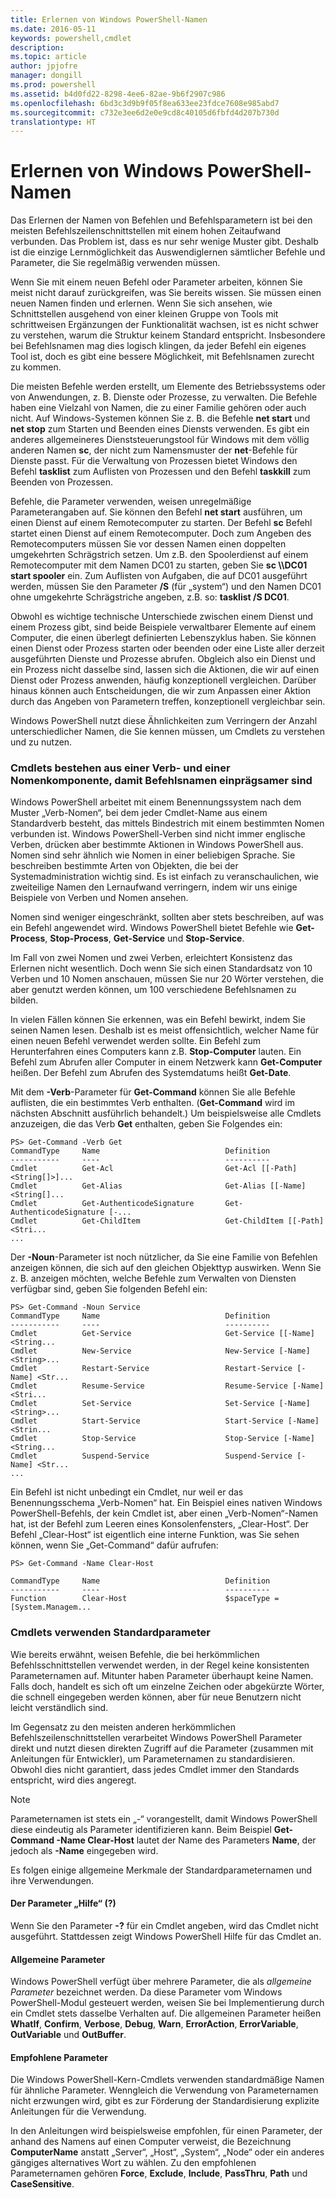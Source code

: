 ```yaml
---
title: Erlernen von Windows PowerShell-Namen
ms.date: 2016-05-11
keywords: powershell,cmdlet
description: 
ms.topic: article
author: jpjofre
manager: dongill
ms.prod: powershell
ms.assetid: b4d0fd22-8298-4ee6-82ae-9b6f2907c986
ms.openlocfilehash: 6bd3c3d9b9f05f8ea633ee23fdce7608e985abd7
ms.sourcegitcommit: c732e3ee6d2e0e9cd8c40105d6fbfd4d207b730d
translationtype: HT
---
```

# <a name="learning-windows-powershell-names"></a>Erlernen von Windows PowerShell-Namen
Das Erlernen der Namen von Befehlen und Befehlsparametern ist bei den meisten Befehlszeilenschnittstellen mit einem hohen Zeitaufwand verbunden. Das Problem ist, dass es nur sehr wenige Muster gibt. Deshalb ist die einzige Lernmöglichkeit das Auswendiglernen sämtlicher Befehle und Parameter, die Sie regelmäßig verwenden müssen.

Wenn Sie mit einem neuen Befehl oder Parameter arbeiten, können Sie meist nicht darauf zurückgreifen, was Sie bereits wissen. Sie müssen einen neuen Namen finden und erlernen. Wenn Sie sich ansehen, wie Schnittstellen ausgehend von einer kleinen Gruppe von Tools mit schrittweisen Ergänzungen der Funktionalität wachsen, ist es nicht schwer zu verstehen, warum die Struktur keinem Standard entspricht. Insbesondere bei Befehlsnamen mag dies logisch klingen, da jeder Befehl ein eigenes Tool ist, doch es gibt eine bessere Möglichkeit, mit Befehlsnamen zurecht zu kommen.

Die meisten Befehle werden erstellt, um Elemente des Betriebssystems oder von Anwendungen, z. B. Dienste oder Prozesse, zu verwalten. Die Befehle haben eine Vielzahl von Namen, die zu einer Familie gehören oder auch nicht. Auf Windows-Systemen können Sie z. B. die Befehle **net start** und **net stop** zum Starten und Beenden eines Diensts verwenden. Es gibt ein anderes allgemeineres Dienststeuerungstool für Windows mit dem völlig anderen Namen **sc**, der nicht zum Namensmuster der **net**-Befehle für Dienste passt. Für die Verwaltung von Prozessen bietet Windows den Befehl **tasklist** zum Auflisten von Prozessen und den Befehl **taskkill** zum Beenden von Prozessen.

Befehle, die Parameter verwenden, weisen unregelmäßige Parameterangaben auf. Sie können den Befehl **net start** ausführen, um einen Dienst auf einem Remotecomputer zu starten. Der Befehl **sc** Befehl startet einen Dienst auf einem Remotecomputer. Doch zum Angeben des Remotecomputers müssen Sie vor dessen Namen einen doppelten umgekehrten Schrägstrich setzen. Um z.B. den Spoolerdienst auf einem Remotecomputer mit dem Namen DC01 zu starten, geben Sie **sc \\\\DC01 start spooler** ein. Zum Auflisten von Aufgaben, die auf DC01 ausgeführt werden, müssen Sie den Parameter **/S** (für „system“) und den Namen DC01 ohne umgekehrte Schrägstriche angeben, z.B. so: **tasklist /S DC01**.

Obwohl es wichtige technische Unterschiede zwischen einem Dienst und einem Prozess gibt, sind beide Beispiele verwaltbarer Elemente auf einem Computer, die einen überlegt definierten Lebenszyklus haben. Sie können einen Dienst oder Prozess starten oder beenden oder eine Liste aller derzeit ausgeführten Dienste und Prozesse abrufen. Obgleich also ein Dienst und ein Prozess nicht dasselbe sind, lassen sich die Aktionen, die wir auf einen Dienst oder Prozess anwenden, häufig konzeptionell vergleichen. Darüber hinaus können auch Entscheidungen, die wir zum Anpassen einer Aktion durch das Angeben von Parametern treffen, konzeptionell vergleichbar sein.

Windows PowerShell nutzt diese Ähnlichkeiten zum Verringern der Anzahl unterschiedlicher Namen, die Sie kennen müssen, um Cmdlets zu verstehen und zu nutzen.

### <a name="cmdlets-use-verb-noun-names-to-reduce-command-memorization"></a>Cmdlets bestehen aus einer Verb- und einer Nomenkomponente, damit Befehlsnamen einprägsamer sind
Windows PowerShell arbeitet mit einem Benennungssystem nach dem Muster „Verb-Nomen“, bei dem jeder Cmdlet-Name aus einem Standardverb besteht, das mittels Bindestrich mit einem bestimmten Nomen verbunden ist. Windows PowerShell-Verben sind nicht immer englische Verben, drücken aber bestimmte Aktionen in Windows PowerShell aus. Nomen sind sehr ähnlich wie Nomen in einer beliebigen Sprache. Sie beschreiben bestimmte Arten von Objekten, die bei der Systemadministration wichtig sind. Es ist einfach zu veranschaulichen, wie zweiteilige Namen den Lernaufwand verringern, indem wir uns einige Beispiele von Verben und Nomen ansehen.

Nomen sind weniger eingeschränkt, sollten aber stets beschreiben, auf was ein Befehl angewendet wird. Windows PowerShell bietet Befehle wie **Get-Process**, **Stop-Process**, **Get-Service** und **Stop-Service**.

Im Fall von zwei Nomen und zwei Verben, erleichtert Konsistenz das Erlernen nicht wesentlich. Doch wenn Sie sich einen Standardsatz von 10 Verben und 10 Nomen anschauen, müssen Sie nur 20 Wörter verstehen, die aber genutzt werden können, um 100 verschiedene Befehlsnamen zu bilden.

In vielen Fällen können Sie erkennen, was ein Befehl bewirkt, indem Sie seinen Namen lesen. Deshalb ist es meist offensichtlich, welcher Name für einen neuen Befehl verwendet werden sollte. Ein Befehl zum Herunterfahren eines Computers kann z.B. **Stop-Computer** lauten. Ein Befehl zum Abrufen aller Computer in einem Netzwerk kann **Get-Computer** heißen. Der Befehl zum Abrufen des Systemdatums heißt **Get-Date**.

Mit dem **-Verb**-Parameter für **Get-Command** können Sie alle Befehle auflisten, die ein bestimmtes Verb enthalten. (**Get-Command** wird im nächsten Abschnitt ausführlich behandelt.) Um beispielsweise alle Cmdlets anzuzeigen, die das Verb **Get** enthalten, geben Sie Folgendes ein:

```
PS> Get-Command -Verb Get
CommandType     Name                            Definition
-----------     ----                            ----------
Cmdlet          Get-Acl                         Get-Acl [[-Path] <String[]>]...
Cmdlet          Get-Alias                       Get-Alias [[-Name] <String[]...
Cmdlet          Get-AuthenticodeSignature       Get-AuthenticodeSignature [-...
Cmdlet          Get-ChildItem                   Get-ChildItem [[-Path] <Stri...
...
```

Der **-Noun**-Parameter ist noch nützlicher, da Sie eine Familie von Befehlen anzeigen können, die sich auf den gleichen Objekttyp auswirken. Wenn Sie z. B. anzeigen möchten, welche Befehle zum Verwalten von Diensten verfügbar sind, geben Sie folgenden Befehl ein:

```
PS> Get-Command -Noun Service
CommandType     Name                            Definition
-----------     ----                            ----------
Cmdlet          Get-Service                     Get-Service [[-Name] <String...
Cmdlet          New-Service                     New-Service [-Name] <String>...
Cmdlet          Restart-Service                 Restart-Service [-Name] <Str...
Cmdlet          Resume-Service                  Resume-Service [-Name] <Stri...
Cmdlet          Set-Service                     Set-Service [-Name] <String>...
Cmdlet          Start-Service                   Start-Service [-Name] <Strin...
Cmdlet          Stop-Service                    Stop-Service [-Name] <String...
Cmdlet          Suspend-Service                 Suspend-Service [-Name] <Str... 
...
```

Ein Befehl ist nicht unbedingt ein Cmdlet, nur weil er das Benennungsschema „Verb-Nomen“ hat. Ein Beispiel eines nativen Windows PowerShell-Befehls, der kein Cmdlet ist, aber einen „Verb-Nomen“-Namen hat, ist der Befehl zum Leeren eines Konsolenfensters, „Clear-Host“. Der Befehl „Clear-Host“ ist eigentlich eine interne Funktion, was Sie sehen können, wenn Sie „Get-Command“ dafür aufrufen:

```
PS> Get-Command -Name Clear-Host

CommandType     Name                            Definition
-----------     ----                            ----------
Function        Clear-Host                      $spaceType = [System.Managem...
```

### <a name="cmdlets-use-standard-parameters"></a>Cmdlets verwenden Standardparameter
Wie bereits erwähnt, weisen Befehle, die bei herkömmlichen Befehlsschnittstellen verwendet werden, in der Regel keine konsistenten Parameternamen auf. Mitunter haben Parameter überhaupt keine Namen. Falls doch, handelt es sich oft um einzelne Zeichen oder abgekürzte Wörter, die schnell eingegeben werden können, aber für neue Benutzern nicht leicht verständlich sind.

Im Gegensatz zu den meisten anderen herkömmlichen Befehlszeilenschnittstellen verarbeitet Windows PowerShell Parameter direkt und nutzt diesen direkten Zugriff auf die Parameter (zusammen mit Anleitungen für Entwickler), um Parameternamen zu standardisieren. Obwohl dies nicht garantiert, dass jedes Cmdlet immer den Standards entspricht, wird dies angeregt.

> [!NOTE]
> Parameternamen ist stets ein „-“ vorangestellt, damit Windows PowerShell diese eindeutig als Parameter identifizieren kann. Beim Beispiel **Get-Command -Name Clear-Host** lautet der Name des Parameters **Name**, der jedoch als **-Name** eingegeben wird.

Es folgen einige allgemeine Merkmale der Standardparameternamen und ihre Verwendungen.

#### <a name="the-help-parameter-"></a>Der Parameter „Hilfe“ (?)
Wenn Sie den Parameter **-?** für ein Cmdlet angeben, wird das Cmdlet nicht ausgeführt. Stattdessen zeigt Windows PowerShell Hilfe für das Cmdlet an.

#### <a name="common-parameters"></a>Allgemeine Parameter
Windows PowerShell verfügt über mehrere Parameter, die als *allgemeine Parameter* bezeichnet werden. Da diese Parameter vom Windows PowerShell-Modul gesteuert werden, weisen Sie bei Implementierung durch ein Cmdlet stets dasselbe Verhalten auf. Die allgemeinen Parameter heißen **WhatIf**, **Confirm**, **Verbose**, **Debug**, **Warn**, **ErrorAction**, **ErrorVariable**, **OutVariable** und **OutBuffer**.

#### <a name="suggested-parameters"></a>Empfohlene Parameter
Die Windows PowerShell-Kern-Cmdlets verwenden standardmäßige Namen für ähnliche Parameter. Wenngleich die Verwendung von Parameternamen nicht erzwungen wird, gibt es zur Förderung der Standardisierung explizite Anleitungen für die Verwendung.

In den Anleitungen wird beispielsweise empfohlen, für einen Parameter, der anhand des Namens auf einen Computer verweist, die Bezeichnung **ComputerName** anstatt „Server“, „Host“, „System“, „Node“ oder ein anderes gängiges alternatives Wort zu wählen. Zu den empfohlenen Parameternamen gehören **Force**, **Exclude**, **Include**, **PassThru**, **Path** und **CaseSensitive**.

